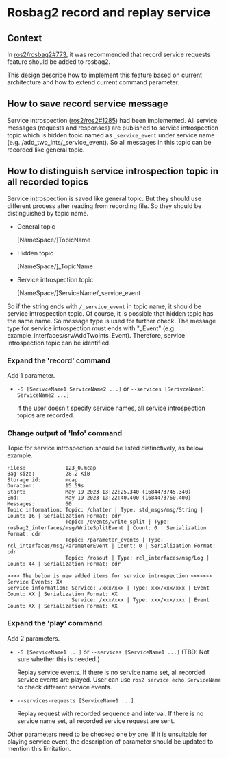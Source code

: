 # Rosbag2 record and replay service

## Context

In [ros2/rosbag2#773](https://github.com/ros2/rosbag2/issues/773), it was recommended that record service requests feature should be added to rosbag2.  

This design describe how to implement this feature based on current architecture and how to extend current command parameter.  

## How to save record service message

Service introspection ([ros2/ros2#1285](https://github.com/ros2/ros2/issues/1285)) had been implemented. All service messages (requests and responses) are published to service introspection topic which is hidden topic named as `_service_event` under service name (e.g. /add_two_ints/_service_event). So all messages in this topic can be recorded like general topic. 

## How to distinguish service introspection topic in all recorded topics 

Service introspection is saved like general topic. But they should use different process after reading from recording file. So they should be distinguished by topic name.  

- General topic  
  
  [NameSpace/]TopicName

- Hidden topic  
  
  [NameSpace/]_TopicName

- Service introspection topic
  
  [NameSpace/]ServiceName/_service_event

So if the string ends with `/_service_event` in topic name, it should be service introspection topic. Of course, it is possible that hidden topic has the same name. So message type is used for further check. The message type for service introspection must ends with "_Event" (e.g. example_interfaces/srv/AddTwoInts_Event). Therefore, service introspection topic can be identified.

### Expand the 'record' command

Add 1 parameter.

- `-S [SerivceName1 ServiceName2 ...]` or `--services [SerivceName1 ServiceName2 ...]`
  
    If the user doesn't specify service names, all service introspection topics are recorded.

### Change output of 'Info' command

Topic for service introspection should be listed distinctively, as below example.

```
Files:             123_0.mcap
Bag size:          28.2 KiB
Storage id:        mcap
Duration:          15.59s
Start:             May 19 2023 13:22:25.340 (1684473745.340)
End:               May 19 2023 13:22:40.400 (1684473760.400)
Messages:          60
Topic information: Topic: /chatter | Type: std_msgs/msg/String | Count: 16 | Serialization Format: cdr
                   Topic: /events/write_split | Type: rosbag2_interfaces/msg/WriteSplitEvent | Count: 0 | Serialization Format: cdr
                   Topic: /parameter_events | Type: rcl_interfaces/msg/ParameterEvent | Count: 0 | Serialization Format: cdr
                   Topic: /rosout | Type: rcl_interfaces/msg/Log | Count: 44 | Serialization Format: cdr

>>>> The below is new added items for service introspection <<<<<<<
Service Events: XX  
Service information: Service: /xxx/xxx | Type: xxx/xxx/xxx | Event Count: XX | Serialization Format: XX
                     Service: /xxx/xxx | Type: xxx/xxx/xxx | Event Count: XX | Serialization Format: XX
```

### Expand the 'play' command

Add 2 parameters.  
- `-S [ServiceName1 ...]` or `--services [ServiceName1 ...]` (TBD: Not sure whether this is needed.)
    
    Replay service events. If there is no service name set, all recorded service events are played.  User can use `ros2 service echo ServiceName` to check different service events. 

- `--services-requests [ServiceName1 ...]`

    Replay request with recorded sequence and interval. If there is no service name set, all recorded service request are sent.

Other parameters need to be checked one by one. If it is unsuitable for playing service event, the description of parameter should be updated to mention this limitation.  
